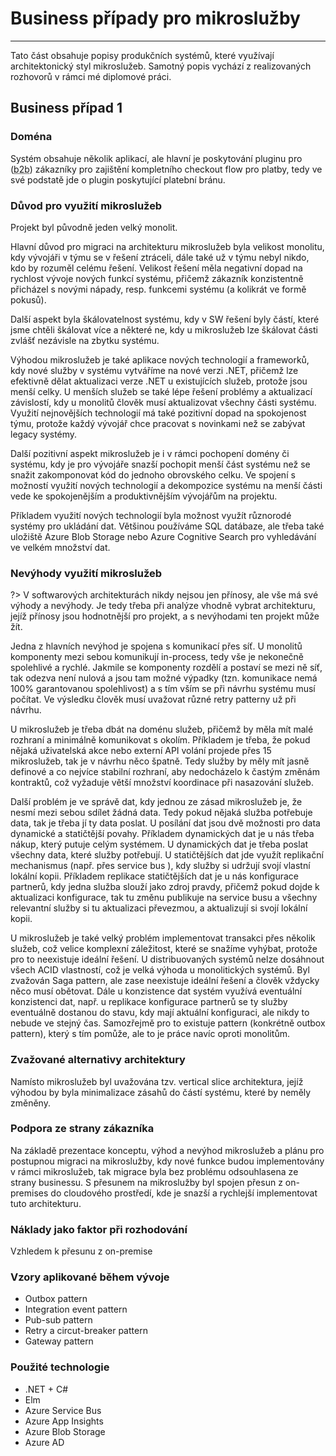 # Business případy pro mikroslužby
---
Tato část obsahuje popisy produkčních systémů, které využívají architektonický styl mikroslužeb. Samotný popis vychází z realizovaných rozhovorů v rámci mé diplomové práci.

## Business případ 1
### Doména
Systém obsahuje několik aplikací, ale hlavní je poskytování pluginu pro (<abbr title="business-to-business">b2b</abbr>) zákazníky pro zajištění kompletního checkout flow pro platby, tedy ve své podstatě jde o plugin poskytující platební bránu.
### Důvod pro využití mikroslužeb
Projekt byl původně jeden velký monolit.

Hlavní důvod pro migraci na architekturu mikroslužeb byla velikost monolitu, kdy vývojáři v týmu se v řešení  ztráceli, dále také už v týmu nebyl nikdo, kdo by rozuměl celému řešení. Velikost řešení měla negativní dopad na rychlost vývoje nových funkcí systému, přičemž zákazník konzistentně přicházel s novými nápady, resp. funkcemi systému (a kolikrát ve formě pokusů).

Další aspekt byla škálovatelnost systému, kdy v SW řešení byly částí, které jsme chtěli škálovat více a některé ne, kdy u mikroslužeb lze škálovat části zvlášť nezávisle na zbytku systému.

Výhodou mikroslužeb je také aplikace nových technologií a frameworků, kdy nové služby v systému vytváříme na nové verzi .NET, přičemž lze efektivně dělat aktualizaci verze .NET u existujících služeb, protože jsou menší celky. U menších služeb se také lépe řešení problémy a aktualizací závislostí, kdy u monolitů člověk musí aktualizovat všechny části systému. Využití nejnovějších technologií má také pozitivní dopad na spokojenost týmu, protože každý vývojář chce pracovat s novinkami než se zabývat legacy systémy.

Další pozitivní aspekt mikroslužeb je i v rámci pochopení domény či systému, kdy je pro vývojáře snazší pochopit menší část systému než se snažit zakomponovat kód do jednoho obrovského celku.
Ve spojení s možností využití nových technologií a dekompozice systému na menší části vede ke spokojenějším a produktivnějším vývojářům na projektu.

Příkladem využití nových technologií byla možnost využít různorodé systémy pro ukládání dat. Většinou používáme SQL datábaze, ale třeba také uložiště Azure Blob Storage nebo Azure Cognitive Search pro vyhledávání ve velkém množství dat.
### Nevýhody využití mikroslužeb

?> V softwarových architekturách nikdy nejsou jen přínosy, ale vše má své výhody a nevýhody. Je tedy třeba při analýze vhodně vybrat architekturu, jejíž přínosy jsou hodnotnější pro projekt, a s nevýhodami ten projekt může žít.

Jedna z hlavních nevýhod je spojena s komunikací přes síť. U monolitů komponenty mezi sebou komunikují in-process, tedy vše je nekonečně spolehlivé a rychlé. Jakmile se komponenty rozdělí a postaví se mezi ně síť, tak odezva není nulová a jsou tam možné výpadky (tzn. komunikace nemá 100% garantovanou spolehlivost) a s tím vším se při návrhu systému musí počítat. Ve výsledku člověk musí uvažovat různé retry patterny už při návrhu.

U mikroslužeb je třeba dbát na doménu služeb, přičemž by měla mít malé rozhraní a minimálně komunikovat s okolím. Příkladem je třeba, že pokud nějaká uživatelská akce nebo externí API volání projede přes 15 mikroslužeb, tak je v návrhu něco špatně. Tedy služby by měly mít jasně definové a co nejvíce stabilní rozhraní, aby nedocházelo k častým změnám kontraktů, což vyžaduje větší množství koordinace při nasazování služeb.

Další problém je ve správě dat, kdy jednou ze zásad mikroslužeb je, že nesmí mezi sebou sdílet žádná data. Tedy pokud nějaká služba potřebuje data, tak je třeba jí ty data poslat. U posílání dat jsou dvě možnosti pro data dynamické a statičtější  povahy. Příkladem dynamických dat je u nás třeba nákup, který putuje celým systémem. U dynamických dat je třeba poslat všechny data, které služby potřebují. U statičtějších dat jde využít replikační mechanismus (např. přes service bus ), kdy služby si udržují svojí vlastní lokální kopii. Příkladem replikace statičtějších dat je u nás konfigurace partnerů, kdy jedna služba slouží jako zdroj pravdy, přičemž pokud dojde k aktualizaci konfigurace, tak tu změnu publikuje na service busu a všechny relevantní služby si tu aktualizaci převezmou, a aktualizují si svojí lokální kopii.

U mikroslužeb je také velký problém implementovat transakci přes několik služeb, což velice komplexní záležitost, které se snažíme vyhýbat, protože pro to neexistuje ideální řešení. U distribuovaných systémů nelze dosáhnout všech ACID vlastností, což je velká výhoda u monolitických systémů. Byl zvažován Saga pattern, ale zase neexistuje ideální řešení a člověk vždycky něco musí obětovat. Dále u konzistence dat systém využívá eventuální konzistenci dat, např. u replikace konfigurace partnerů se ty služby eventuálně dostanou do stavu, kdy mají aktuální konfiguraci, ale nikdy to nebude ve stejný čas. Samozřejmě pro to existuje pattern (konkrétně outbox pattern), který s tím pomůže, ale to je práce navíc oproti monolitům.
### Zvažované alternativy architektury
Namísto mikroslužeb byl uvažována tzv. vertical slice architektura, jejíž výhodou by byla minimalizace zásahů do částí systému, které by neměly změněny.
### Podpora ze strany zákazníka
Na základě prezentace konceptu, výhod a nevýhod mikroslužeb a plánu pro postupnou migraci na mikroslužby, kdy nové funkce budou implementovány v rámci mikroslužeb, tak migrace byla bez problému odsouhlasena ze strany businessu. S přesunem na mikroslužby byl spojen přesun z on-premises do cloudového prostředí, kde je snazší a rychlejší implementovat tuto architekturu.
### Náklady jako faktor při rozhodování
Vzhledem k přesunu z on-premise 
### Vzory aplikované během vývoje
- Outbox pattern
- Integration event pattern
- Pub-sub pattern
- Retry a circut-breaker pattern
- Gateway pattern
### Použité technologie
- .NET + C#
- Elm
- Azure Service Bus
- Azure App Insights
- Azure Blob Storage
- Azure AD
